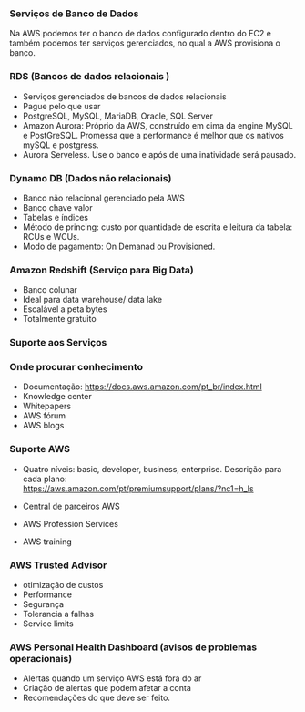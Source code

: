 ### Serviços de Banco de Dados    

Na AWS podemos ter o banco de dados configurado dentro do EC2 e também podemos ter serviços gerenciados, no qual a AWS provisiona o banco.  

### RDS (Bancos de dados relacionais )
* Serviços gerenciados de bancos de dados relacionais  
* Pague pelo que usar  
* PostgreSQL, MySQL, MariaDB, Oracle, SQL Server  
* Amazon Aurora: Próprio da AWS, construído em cima da engine MySQL e PostGreSQL. Promessa que a performance é melhor que os nativos mySQL e postgress.  
*  Aurora Serveless.  Use o banco e após de uma inatividade será pausado.  

### Dynamo DB (Dados não relacionais)

* Banco não relacional gerenciado pela AWS  
* Banco chave valor  
* Tabelas e índices  
* Método de princing: custo por quantidade de escrita e leitura da tabela: RCUs e WCUs.    
* Modo de pagamento: On Demanad ou Provisioned.   

### Amazon Redshift  (Serviço para Big Data)   

* Banco colunar  
* Ideal para data warehouse/ data lake    
* Escalável a peta bytes  
* Totalmente gratuito    


### Suporte aos Serviços  

### Onde procurar conhecimento  
* Documentação: https://docs.aws.amazon.com/pt_br/index.html  
* Knowledge center  
* Whitepapers  
* AWS fórum  
* AWS blogs  

### Suporte AWS  
* Quatro níveis: basic, developer, business, enterprise. 
Descrição para cada plano:  
https://aws.amazon.com/pt/premiumsupport/plans/?nc1=h_ls  

* Central de parceiros AWS   
* AWS Profession Services  
* AWS training   

### AWS Trusted Advisor  
* otimização de custos  
* Performance  
* Segurança  
* Tolerancia a falhas  
* Service limits    

### AWS Personal Health Dashboard (avisos de problemas operacionais)   
* Alertas quando um serviço AWS está fora do ar  
* Criação de alertas que podem afetar a conta  
* Recomendações do que deve ser feito.  
